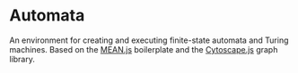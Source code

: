 # Automata

An environment for creating and executing finite-state automata and Turing machines. Based on the [MEAN.js](http://www.meanjs.org) boilerplate and the [Cytoscape.js](http://js.cytoscape.org/) graph library.
